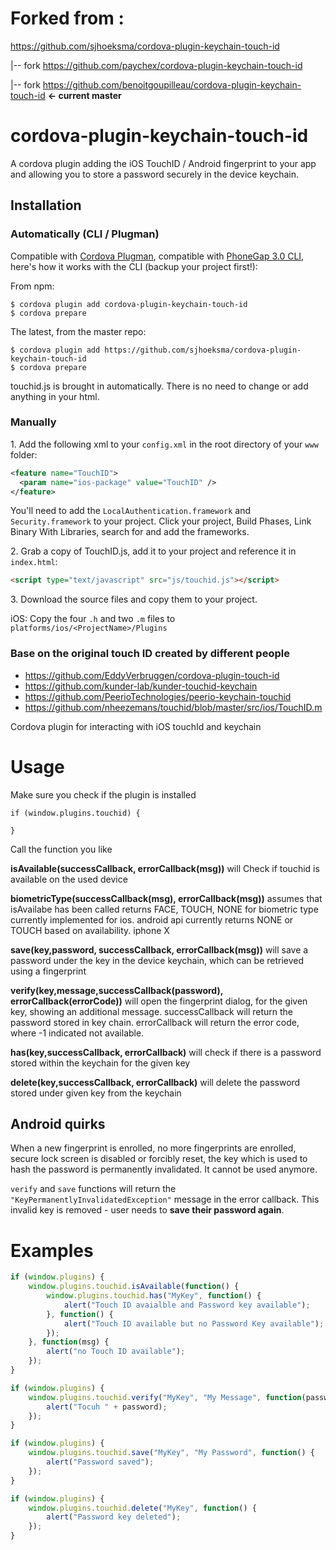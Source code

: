 # Forked from :
https://github.com/sjhoeksma/cordova-plugin-keychain-touch-id

|-- fork https://github.com/paychex/cordova-plugin-keychain-touch-id

|-- fork https://github.com/benoitgoupilleau/cordova-plugin-keychain-touch-id **<- current master**

# cordova-plugin-keychain-touch-id

A cordova plugin adding the iOS TouchID / Android fingerprint to your app and allowing you to store a password securely in the device keychain.

## Installation

### Automatically (CLI / Plugman)
Compatible with [Cordova Plugman](https://github.com/apache/cordova-plugman), compatible with [PhoneGap 3.0 CLI](http://docs.phonegap.com/en/3.0.0/guide_cli_index.md.html#The%20Command-line%20Interface_add_features), here's how it works with the CLI (backup your project first!):

From npm:
```
$ cordova plugin add cordova-plugin-keychain-touch-id
$ cordova prepare
```

The latest, from the master repo:
```
$ cordova plugin add https://github.com/sjhoeksma/cordova-plugin-keychain-touch-id
$ cordova prepare
```

touchid.js is brought in automatically. There is no need to change or add anything in your html.

### Manually

1\. Add the following xml to your `config.xml` in the root directory of your `www` folder:
```xml
<feature name="TouchID">
  <param name="ios-package" value="TouchID" />
</feature>
```

You'll need to add the `LocalAuthentication.framework` and `Security.framework` to your project.
Click your project, Build Phases, Link Binary With Libraries, search for and add the frameworks.

2\. Grab a copy of TouchID.js, add it to your project and reference it in `index.html`:
```html
<script type="text/javascript" src="js/touchid.js"></script>
```

3\. Download the source files and copy them to your project.

iOS: Copy the four `.h` and two `.m` files to `platforms/ios/<ProjectName>/Plugins`

### Base on the original touch ID created by different people
* https://github.com/EddyVerbruggen/cordova-plugin-touch-id
* https://github.com/kunder-lab/kunder-touchid-keychain
* https://github.com/PeerioTechnologies/peerio-keychain-touchid
* https://github.com/nheezemans/touchid/blob/master/src/ios/TouchID.m

Cordova plugin for interacting with iOS touchId and keychain

# Usage

Make sure you check if the plugin is installed

```
if (window.plugins.touchid) {

}
```

Call the function you like

**isAvailable(successCallback, errorCallback(msg))** will Check if touchid is available on the used device 	

**biometricType(successCallback(msg), errorCallback(msg))**
assumes that isAvailabe has been called
returns FACE, TOUCH, NONE for biometric type
currently implemented for ios.  android api currently returns NONE or TOUCH based on availability.
iphone X

**save(key,password, successCallback, errorCallback(msg))**
will save a password under the key in the device keychain, which can be retrieved using a fingerprint

**verify(key,message,successCallback(password), errorCallback(errorCode))**
will open the fingerprint dialog, for the given key, showing an additional message.
successCallback will return the password stored in key chain.
errorCallback will return the error code, where -1 indicated not available.

**has(key,successCallback, errorCallback)**
will check if there is a password stored within the keychain for the given key

**delete(key,successCallback, errorCallback)**
will delete the password stored under given key from the keychain

## Android quirks

When a new fingerprint is enrolled, no more fingerprints are enrolled, secure lock screen is disabled or forcibly reset,
the key which is used to hash the password is permanently invalidated. It cannot be used anymore.

`verify` and `save` functions will return the `"KeyPermanentlyInvalidatedException"` message in the error callback.
This invalid key is removed - user needs to **save their password again**.

# Examples

```js
if (window.plugins) {
    window.plugins.touchid.isAvailable(function() {
        window.plugins.touchid.has("MyKey", function() {
            alert("Touch ID avaialble and Password key available");
        }, function() {
            alert("Touch ID available but no Password Key available");
        });
    }, function(msg) {
        alert("no Touch ID available");
    });
}

if (window.plugins) {
    window.plugins.touchid.verify("MyKey", "My Message", function(password) {
        alert("Tocuh " + password);
    });
}

if (window.plugins) {
    window.plugins.touchid.save("MyKey", "My Password", function() {
        alert("Password saved");
    });
}

if (window.plugins) {
    window.plugins.touchid.delete("MyKey", function() {
        alert("Password key deleted");
    });
}
```
